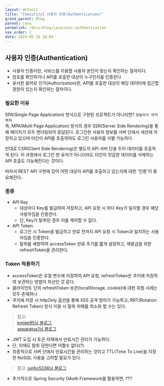 ```yaml
---
layout: default
title: "[Security] 사용자 인증(Authentication)"
grand_parent: Blog
parent: java
permalink: /docs/blog/java/user-authentication
nav_order: 1
date: 2023-05-16 10:04
---
```


## 사용자 인증(Authentication)
- 사용자 인증이란, 서비스를 이용할 사용자 본인이 맞는지 확인하는 절차이다.
- 암호를 확인하거나 API를 호출한 대상이 누구인지를 인증한다.
- 유사한 용어로 인가(Authorization)란, API를 호출한 대상이 해당 데이터에 접근할 권한이 있는지 확인하는 절차이다.

### 필요한 이유
SPA(Single Page Application) 방식으로 구현된 프로젝트가 아니라면? `모놀리식 아키텍처`  
즉, MPA(Multi Page Application) 방식의 경우 SSR(Server Side Rendering)을 통해 페이지가 모두 랜더링되어 응답된다.
로그인한 사용자 정보를 서버 단에서 세션에 저장하고 있으며 타인이 API를 호출하여도 로그인 사용자를 식별 가능하다.

반대로 CSR(Client Side Rendering)은 별도의 API 서버 단을 두어 데이터를 호출하게 된다.
이 과정에서 로그인 한 유저가 아니더라도 타인이 민감한 데이터를 삭제하는 API 호출도 가능해진다는 것이다.

따라서 REST API 구현에 있어 어떤 대상이 API를 호출하고 있는지에 대한 '인증'이 중요해진다.

### 종류
- API Key
  - 대상마다 Key를 발급하여 저장하고, API 요청 시 마다 Key가 일치할 경우 해당 사용자임을 인증한다.
  - 단, Key가 탈취된 경우 이를 제어할 수 없다.
- API Token
  - 로그인 시 Token을 발급하고 만료 전까지 API 요청 시 Token과 일치하는 사용자임을 인증한다.
  - 탈취를 예방하여 accessToken 만료 주기를 짧게 설정하고, 재발급을 위한 refreshToken을 관리한다.

### Token 적용하기
  - accessToken은 로컬 변수에 저장하여 API 요청, refreshToken은 쿠키에 저장하여 보관하는 방법이 최선인 것 같다.
  - 클라이언트 단의 refreshToken 보관(localStorage, cookie)에 대한 위험 사례는 모두 존재하나 
  - 쿠키에 저장 시 httpOnly 옵션을 통해 XSS 공격 방어가 가능하고, RRT(Rotation Refresh Token) 방식 이용 시 탈취 피해를 최소화 할 수는 있다.
> 참고:   
> [kmlee95님 블로그](https://velog.io/@kmlee95/JWT%EC%9D%98-%EC%95%88%EC%A0%84%ED%95%9C-%EC%A0%80%EC%9E%A5%EC%86%8C)  
> [apparatus1님 블로그](https://velog.io/@apparatus1/JWT%EA%B0%80-%ED%83%88%EC%B7%A8%EB%90%98%EB%A9%B4-%EC%96%B4%EB%96%BB%EA%B2%8C-%EB%90%A0%EA%B9%8C)  
  - JWT 도입 시 토큰 자체에서 만료시간 관리가 가능하다.
  - 단, 이때도 탈취 당한다면 어쩔수 없다(?)
  - 최종적으로 서버 단에서 만료시간을 관리하는 것이고 TTL(Time To Live)을 지정한 NoSQL 사용을 고려할 필요가 있다.
> 참고: [junho5336님 블로그](https://velog.io/@junho5336/%ED%86%A0%ED%81%B0-%ED%83%88%EC%B7%A8-%EA%B3%A0%EB%A0%A4%ED%95%98%EA%B8%B0-Refresh-Token)    
  - 추가적으로 Spring Security OAuth Framework를 활용하면, ???